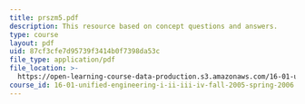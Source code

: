 ```yaml
---
title: prszm5.pdf
description: This resource based on concept questions and answers.
type: course
layout: pdf
uid: 87cf3cfe7d95739f3414b0f7398da53c
file_type: application/pdf
file_location: >-
  https://open-learning-course-data-production.s3.amazonaws.com/16-01-unified-engineering-i-ii-iii-iv-fall-2005-spring-2006/87cf3cfe7d95739f3414b0f7398da53c_prszm5.pdf
course_id: 16-01-unified-engineering-i-ii-iii-iv-fall-2005-spring-2006
---
```


